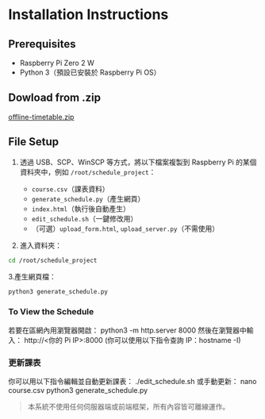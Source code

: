# Installation Instructions

## Prerequisites

- Raspberry Pi Zero 2 W
- Python 3（預設已安裝於 Raspberry Pi OS）


## Dowload from .zip
[offline-timetable.zip](https://github.com/user-attachments/files/20649531/offline-timetable.zip)

## File Setup

1. 透過 USB、SCP、WinSCP 等方式，將以下檔案複製到 Raspberry Pi 的某個資料夾中，例如 `/root/schedule_project`：

   - `course.csv`（課表資料）
   - `generate_schedule.py`（產生網頁）
   - `index.html`（執行後自動產生）
   - `edit_schedule.sh`（一鍵修改用）
   - （可選）`upload_form.html`, `upload_server.py`（不需使用）

2. 進入資料夾：

```bash
cd /root/schedule_project
```
3.產生網頁檔：
```bash
python3 generate_schedule.py
```
### To View the Schedule
若要在區網內用瀏覽器開啟：
python3 -m http.server 8000
然後在瀏覽器中輸入：
http://<你的 Pi IP>:8000
(你可以使用以下指令查詢 IP：hostname -I)

### 更新課表

你可以用以下指令編輯並自動更新課表：
./edit_schedule.sh
或手動更新：
nano course.csv
python3 generate_schedule.py

> 本系統不使用任何伺服器端或前端框架，所有內容皆可離線運作。
